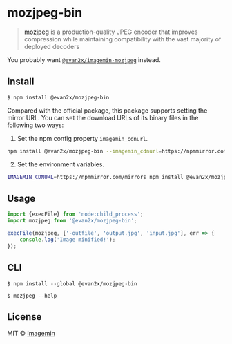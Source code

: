# mozjpeg-bin

> [mozjpeg](https://github.com/mozilla/mozjpeg) is a production-quality JPEG encoder that improves compression while maintaining compatibility with the vast majority of deployed decoders

You probably want [`@evan2x/imagemin-mozjpeg`](https://github.com/evan2x/imagemin-mozjpeg) instead.


## Install

```
$ npm install @evan2x/mozjpeg-bin
```

Compared with the official package, this package supports setting the mirror URL. You can set the download URLs of its binary files in the following two ways:

1. Set the npm config property `imagemin_cdnurl`.

```sh
npm install @evan2x/mozjpeg-bin --imagemin_cdnurl=https://npmmirror.com/mirrors
```

2. Set the environment variables.

```sh
IMAGEMIN_CDNURL=https://npmmirror.com/mirrors npm install @evan2x/mozjpeg-bin
```

## Usage

```js
import {execFile} from 'node:child_process';
import mozjpeg from '@evan2x/mozjpeg-bin';

execFile(mozjpeg, ['-outfile', 'output.jpg', 'input.jpg'], err => {
	console.log('Image minified!');
});
```


## CLI

```
$ npm install --global @evan2x/mozjpeg-bin
```

```
$ mozjpeg --help
```


## License

MIT © [Imagemin](https://github.com/imagemin)
